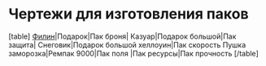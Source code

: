 # Чертежи для изготовления паков
[table]
[Филин](/sys/economy/plan/packages/filin-plan)|Подарок|Пак броня|
Казуар|Подарок большой|Пак защита|
Снеговик|Подарок большой хеллоуин|Пак скорость
Пушка заморозка|Ремпак 9000|Пак поля
|Пак ресурсы|Пак прочность
[/table]
